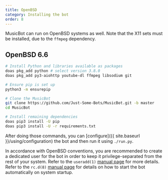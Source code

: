 ```yaml
---
title: OpenBSD
category: Installing the bot
order: 8
---
```


MusicBot can run on OpenBSD systems as well. Note that the X11 sets must be installed, due to the `ffmpeg` dependency.

## OpenBSD 6.6

~~~ bash
# Install Python and libraries available as packages
doas pkg_add python # select version 3.8.0
doas pkg_add py3-aiohttp youtube-dl ffmpeg libsodium git

# Ensure pip is set up
python3 -m ensurepip

# Clone the MusicBot
git clone https://github.com/Just-Some-Bots/MusicBot.git -b master
cd MusicBot

# Install remaining dependencies
doas pip3 install -U pip
doas pip3 install -U -r requirements.txt
~~~

After doing those commands, you can [configure]({{ site.baseurl }}/using/configuration) the bot and then run it using `./run.py`.

In accordance with OpenBSD conventions, you are recommended to create a dedicated user for the bot in order to keep it privilege-separated from the rest of your system. Refer to the `useradd(1)` [manual page](https://man.openbsd.org/useradd) for more details. Refer to the `rc.d(8)` [manual page](https://man.openbsd.org/rc.d) for details on how to start the bot automatically on system startup.
